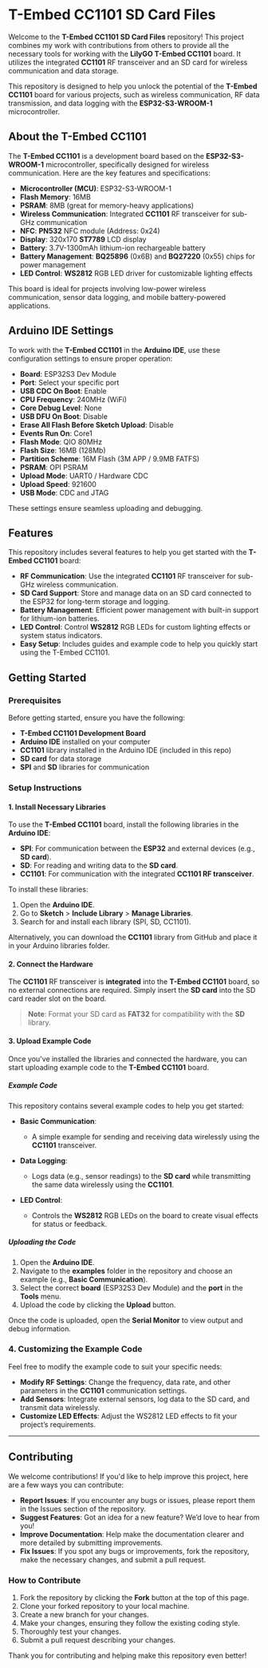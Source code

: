 # T-Embed CC1101 SD Card Files

Welcome to the **T-Embed CC1101 SD Card Files** repository! This project combines my work with contributions from others to provide all the necessary tools for working with the **LilyGO T-Embed CC1101** board. It utilizes the integrated **CC1101** RF transceiver and an SD card for wireless communication and data storage.

This repository is designed to help you unlock the potential of the **T-Embed CC1101** board for various projects, such as wireless communication, RF data transmission, and data logging with the **ESP32-S3-WROOM-1** microcontroller.

## About the T-Embed CC1101

The **T-Embed CC1101** is a development board based on the **ESP32-S3-WROOM-1** microcontroller, specifically designed for wireless communication. Here are the key features and specifications:

- **Microcontroller (MCU)**: ESP32-S3-WROOM-1
- **Flash Memory**: 16MB
- **PSRAM**: 8MB (great for memory-heavy applications)
- **Wireless Communication**: Integrated **CC1101** RF transceiver for sub-GHz communication
- **NFC**: **PN532** NFC module (Address: 0x24)
- **Display**: 320x170 **ST7789** LCD display
- **Battery**: 3.7V-1300mAh lithium-ion rechargeable battery
- **Battery Management**: **BQ25896** (0x6B) and **BQ27220** (0x55) chips for power management
- **LED Control**: **WS2812** RGB LED driver for customizable lighting effects

This board is ideal for projects involving low-power wireless communication, sensor data logging, and mobile battery-powered applications.

## Arduino IDE Settings

To work with the **T-Embed CC1101** in the **Arduino IDE**, use these configuration settings to ensure proper operation:

- **Board**: ESP32S3 Dev Module
- **Port**: Select your specific port
- **USB CDC On Boot**: Enable
- **CPU Frequency**: 240MHz (WiFi)
- **Core Debug Level**: None
- **USB DFU On Boot**: Disable
- **Erase All Flash Before Sketch Upload**: Disable
- **Events Run On**: Core1
- **Flash Mode**: QIO 80MHz
- **Flash Size**: 16MB (128Mb)
- **Partition Scheme**: 16M Flash (3M APP / 9.9MB FATFS)
- **PSRAM**: OPI PSRAM
- **Upload Mode**: UART0 / Hardware CDC
- **Upload Speed**: 921600
- **USB Mode**: CDC and JTAG

These settings ensure seamless uploading and debugging.

## Features

This repository includes several features to help you get started with the **T-Embed CC1101** board:

- **RF Communication**: Use the integrated **CC1101** RF transceiver for sub-GHz wireless communication.
- **SD Card Support**: Store and manage data on an SD card connected to the ESP32 for long-term storage and logging.
- **Battery Management**: Efficient power management with built-in support for lithium-ion batteries.
- **LED Control**: Control **WS2812** RGB LEDs for custom lighting effects or system status indicators.
- **Easy Setup**: Includes guides and example code to help you quickly start using the T-Embed CC1101.

## Getting Started

### Prerequisites

Before getting started, ensure you have the following:

- **T-Embed CC1101 Development Board**
- **Arduino IDE** installed on your computer
- **CC1101** library installed in the Arduino IDE (included in this repo)
- **SD card** for data storage
- **SPI** and **SD** libraries for communication

### Setup Instructions

#### 1. Install Necessary Libraries

To use the **T-Embed CC1101** board, install the following libraries in the **Arduino IDE**:

- **SPI**: For communication between the **ESP32** and external devices (e.g., **SD card**).
- **SD**: For reading and writing data to the **SD card**.
- **CC1101**: For communication with the integrated **CC1101 RF transceiver**.

To install these libraries:

1. Open the **Arduino IDE**.
2. Go to **Sketch** > **Include Library** > **Manage Libraries**.
3. Search for and install each library (SPI, SD, CC1101).

Alternatively, you can download the **CC1101** library from GitHub and place it in your Arduino libraries folder.

#### 2. Connect the Hardware

The **CC1101** RF transceiver is **integrated** into the **T-Embed CC1101** board, so no external connections are required. Simply insert the **SD card** into the SD card reader slot on the board.

> **Note**: Format your SD card as **FAT32** for compatibility with the **SD** library.

#### 3. Upload Example Code

Once you've installed the libraries and connected the hardware, you can start uploading example code to the **T-Embed CC1101** board.

##### Example Code

This repository contains several example codes to help you get started:

- **Basic Communication**:
  - A simple example for sending and receiving data wirelessly using the **CC1101** transceiver.
  
- **Data Logging**:
  - Logs data (e.g., sensor readings) to the **SD card** while transmitting the same data wirelessly using the **CC1101**.

- **LED Control**:
  - Controls the **WS2812** RGB LEDs on the board to create visual effects for status or feedback.

##### Uploading the Code

1. Open the **Arduino IDE**.
2. Navigate to the **examples** folder in the repository and choose an example (e.g., **Basic Communication**).
3. Select the correct **board** (ESP32S3 Dev Module) and the **port** in the **Tools** menu.
4. Upload the code by clicking the **Upload** button.

Once the code is uploaded, open the **Serial Monitor** to view output and debug information.

### 4. Customizing the Example Code

Feel free to modify the example code to suit your specific needs:

- **Modify RF Settings**: Change the frequency, data rate, and other parameters in the **CC1101** communication settings.
- **Add Sensors**: Integrate external sensors, log data to the SD card, and transmit data wirelessly.
- **Customize LED Effects**: Adjust the WS2812 LED effects to fit your project’s requirements.

---

## Contributing

We welcome contributions! If you'd like to help improve this project, here are a few ways you can contribute:

- **Report Issues**: If you encounter any bugs or issues, please report them in the Issues section of the repository.
- **Suggest Features**: Got an idea for a new feature? We’d love to hear from you!
- **Improve Documentation**: Help make the documentation clearer and more detailed by submitting improvements.
- **Fix Issues**: If you spot any bugs or improvements, fork the repository, make the necessary changes, and submit a pull request.

### How to Contribute

1. Fork the repository by clicking the **Fork** button at the top of this page.
2. Clone your forked repository to your local machine.
3. Create a new branch for your changes.
4. Make your changes, ensuring they follow the existing coding style.
5. Thoroughly test your changes.
6. Submit a pull request describing your changes.

Thank you for contributing and helping make this repository even better!

